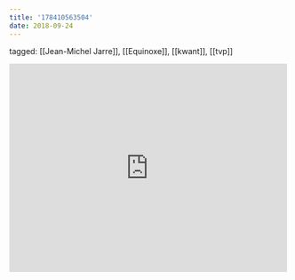```yaml
---
title: '178410563504'
date: 2018-09-24
---
```

tagged: [[Jean-Michel Jarre]], [[Equinoxe]], [[kwant]], [[tvp]]
<iframe allow="accelerometer; autoplay; clipboard-write; encrypted-media; gyroscope; picture-in-picture" allowfullscreen="" frameborder="0" height="375" id="youtube_iframe" src="https://www.youtube.com/embed/KwJgSgxIj_o?feature=oembed&amp;enablejsapi=1&amp;origin=https://safe.txmblr.com&amp;wmode=opaque" width="500"></iframe>